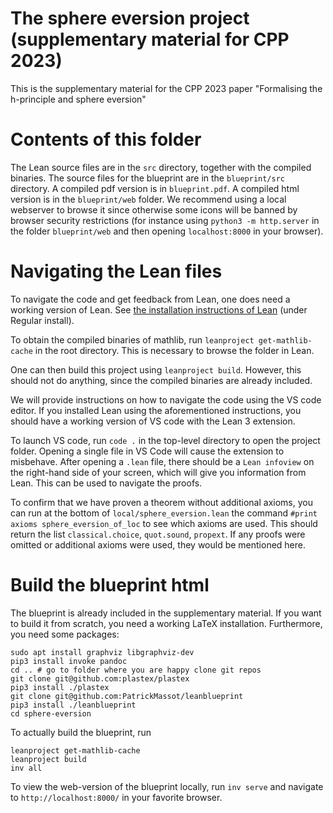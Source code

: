 # The sphere eversion project (supplementary material for CPP 2023)

This is the supplementary material for the CPP 2023 paper
"Formalising the h-principle and sphere eversion"

# Contents of this folder

The Lean source files are in the `src` directory, together with the compiled binaries.
The source files for the blueprint are in the `blueprint/src` directory.
A compiled pdf version is in `blueprint.pdf`. A compiled html version is in the
`blueprint/web` folder. We recommend using a local webserver to browse it
since otherwise some icons will be banned by browser security restrictions
(for instance using `python3 -m http.server` in the folder `blueprint/web` and then opening `localhost:8000` in your browser).

# Navigating the Lean files

To navigate the code and get feedback from Lean, one does need a working version of Lean.
See [the installation instructions of Lean](https://leanprover-community.github.io/get_started.html) (under Regular install).

To obtain the compiled binaries of mathlib, run `leanproject get-mathlib-cache` in the root directory.
This is necessary to browse the folder in Lean.

One can then build this project using `leanproject build`.
However, this should not do anything, since the compiled binaries are already included.

We will provide instructions on how to navigate the code using the VS code editor.
If you installed Lean using the aforementioned instructions,
you should have a working version of VS code with the Lean 3 extension.

To launch VS code, run `code .` in the top-level directory to open the project folder.
Opening a single file in VS Code will cause the extension to misbehave.
After opening a `.lean` file, there should be a `Lean infoview` on the right-hand side of your screen, which will give you information from Lean. This can be used to navigate the proofs.

To confirm that we have proven a theorem without additional axioms, you can run at
the bottom of `local/sphere_eversion.lean` the command `#print axioms sphere_eversion_of_loc`
to see which axioms are used. This should return the list `classical.choice`, `quot.sound`,
`propext`. If any proofs were omitted or additional axioms were used, they would be mentioned here.


# Build the blueprint html

The blueprint is already included in the supplementary material.
If you want to build it from scratch, you need a working LaTeX installation.
Furthermore, you need some packages:
```
sudo apt install graphviz libgraphviz-dev
pip3 install invoke pandoc
cd .. # go to folder where you are happy clone git repos
git clone git@github.com:plastex/plastex
pip3 install ./plastex
git clone git@github.com:PatrickMassot/leanblueprint
pip3 install ./leanblueprint
cd sphere-eversion
```

To actually build the blueprint, run
```
leanproject get-mathlib-cache
leanproject build
inv all
```

To view the web-version of the blueprint locally, run `inv serve` and navigate to
`http://localhost:8000/` in your favorite browser.
